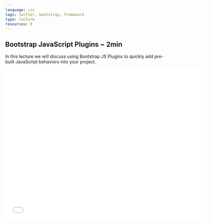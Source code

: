 ```yaml
---
language: css
tags: twitter, bootstrap, framework
type: lecture
resources: 0
---
```


## Bootstrap JavaScript Plugins ~ 2min

In this lecture we will discuss using Bootstrap JS Plugins to quickly add pre-built JavaScript behaviors into your project.

<iframe width="640" height="480" src="//www.youtube.com/embed/5-dIx-prMgk?rel=0" frameborder="0" allowfullscreen></iframe>